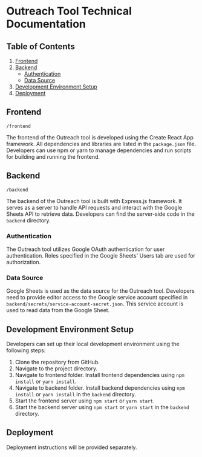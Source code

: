# Outreach Tool Technical Documentation

## Table of Contents

1. [Frontend](#frontend)
2. [Backend](#backend)
   - [Authentication](#authentication)
   - [Data Source](#data-source)
3. [Development Environment Setup](#development-environment-setup)
4. [Deployment](#deployment)

## Frontend

`/frontend`

The frontend of the Outreach tool is developed using the Create React App framework. All dependencies and libraries are listed in the `package.json` file. Developers can use npm or yarn to manage dependencies and run scripts for building and running the frontend.

## Backend

`/backend`

The backend of the Outreach tool is built with Express.js framework. It serves as a server to handle API requests and interact with the Google Sheets API to retrieve data. Developers can find the server-side code in the `backend` directory.

### Authentication

The Outreach tool utilizes Google OAuth authentication for user authentication. Roles specified in the Google Sheets' Users tab are used for authorization.

### Data Source

Google Sheets is used as the data source for the Outreach tool. Developers need to provide editor access to the Google service account specified in `backend/secrets/service-account-secret.json`. This service account is used to read data from the Google Sheet.

## Development Environment Setup

Developers can set up their local development environment using the following steps:

1. Clone the repository from GitHub.
2. Navigate to the project directory.
3. Navigate to frontend folder. Install frontend dependencies using `npm install` or `yarn install`.
4. Navigate to backend folder. Install backend dependencies using `npm install` or `yarn install` in the `backend` directory.
5. Start the frontend server using `npm start` or `yarn start`.
6. Start the backend server using `npm start` or `yarn start` in the `backend` directory.

## Deployment

Deployment instructions will be provided separately.
